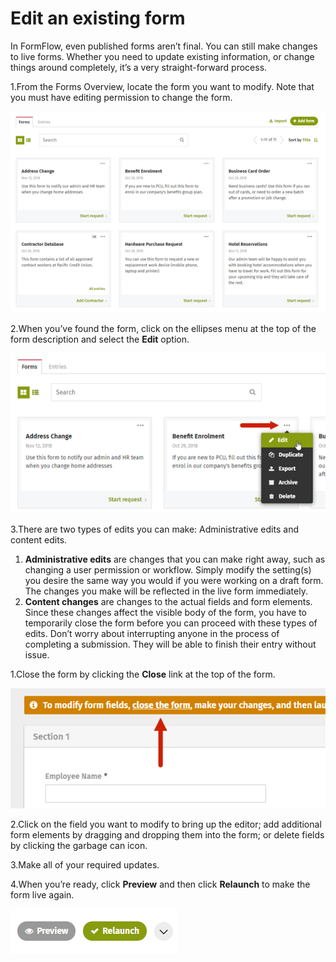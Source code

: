 # Edit an existing form



In FormFlow, even published forms aren’t final. You can still make changes to live forms. Whether you need to update existing information, or change things around completely, it’s a very straight-forward process.

1.From the Forms Overview, locate the form you want to modify. Note that you must have editing permission to change the form.

![](../../../.gitbook/assets/1%20%2860%29.png)

2.When you’ve found the form, click on the ellipses menu at the top of the form description and select the **Edit** option.

![](../../../.gitbook/assets/2%20%2892%29.png)

3.There are two types of edits you can make: Administrative edits and content edits.  


1. **Administrative edits** are changes that you can make right away, such as changing a user permission or workflow. Simply modify the setting\(s\) you desire the same way you would if you were working on a draft form. The changes you make will be reflected in the live form immediately.
2. **Content changes** are changes to the actual fields and form elements. Since these changes affect the visible body of the form, you have to temporarily close the form before you can proceed with these types of edits. Don’t worry about interrupting anyone in the process of completing a submission. They will be able to finish their entry without issue.

1.Close the form by clicking the **Close** link at the top of the form.  


![](../../../.gitbook/assets/3%20%2848%29.png)



2.Click on the field you want to modify to bring up the editor; add additional form elements by dragging and dropping them into the form; or delete fields by clicking the garbage can icon.

3.Make all of your required updates.

4.When you’re ready, click **Preview** and then click **Relaunch** to make the form live again.

![](../../../.gitbook/assets/4%20%2845%29.png)


